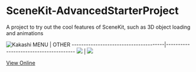 # SceneKit-AdvancedStarterProject
A project to try out the cool features of SceneKit, such as 3D object loading and animations

![Kakashi](https://github.com/oduwa/SceneKit-AdvancedStarterProject/blob/master/demo2.gif)
               MENU            |  OTHER
---------------------------------------|---------------------------------------
![](https://github.com/oduwa/SceneKit-AdvancedStarterProject/blob/master/Screens/screen1.png)  | ![](https://github.com/oduwa/SceneKit-AdvancedStarterProject/blob/master/Screens/screen2.png)

[View Online](https://appetize.io/app/03ab3h3xrr0xfbdcb23gedc95w)
